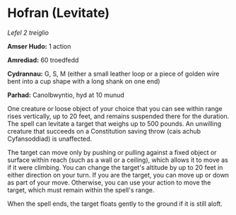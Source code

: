 # Hofran (Levitate)

*Lefel 2 treiglio*

**Amser Hudo:** 1 action

**Amrediad:** 60 troedfedd

**Cydrannau:** G, S, M (either a small leather loop or a piece of golden wire bent into a cup shape with a long shank on one end)

**Parhad:** Canolbwyntio, hyd at 10  munud

One creature or loose object of your choice that you can see within range rises vertically, up to 20 feet, and remains suspended there for the duration. The spell can levitate a target that weighs up to 500 pounds. An unwilling creature that succeeds on a Constitution saving throw (cais achub Cyfansoddiad) is unaffected.

The target can move only by pushing or pulling against a fixed object or surface within reach (such as a wall or a ceiling), which allows it to move as if it were climbing. You can change the target's altitude by up to 20 feet in either direction on your turn. If you are the target, you can move up or down as part of your move. Otherwise, you can use your action to move the target, which must remain within the spell's range.

When the spell ends, the target floats gently to the ground if it is still aloft.